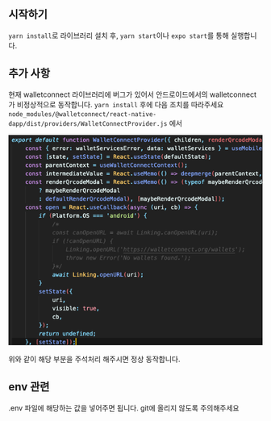 ## 시작하기

`yarn install`로 라이브러리 설치 후, `yarn start`이나 `expo start`를 통해 실행합니다.

## 추가 사항

현재 walletconnect 라이브러리에 버그가 있어서 안드로이드에서의 walletconnect가 비정상적으로 동작합니다.
`yarn install` 후에 다음 조치를 따라주세요
`node_modules/@walletconnect/react-native-dapp/dist/providers/WalletConnectProvider.js`
에서

![alt text](./assets/images/readme_codeexample.png)

위와 같이 해당 부분을 주석처리 해주시면 정상 동작합니다.


## env 관련

.env 파일에 해당하는 값을 넣어주면 됩니다.
git에 올리지 않도록 주의해주세요
